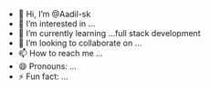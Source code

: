 - 👋 Hi, I’m @Aadil-sk
- 👀 I’m interested in ...
- 🌱 I’m currently learning ...full stack development
- 💞️ I’m looking to collaborate on ...
- 📫 How to reach me ...
- 😄 Pronouns: ...
- ⚡ Fun fact: ...

<!---
Aadil-sk/Aadil-sk is a ✨ special ✨ repository because its `README.md` (this file) appears on your GitHub profile.
You can click the Preview link to take a look at your changes.
--->
